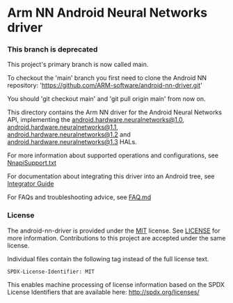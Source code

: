 # Arm NN Android Neural Networks driver

### This branch is deprecated

This project's primary branch is now called main.

To checkout the 'main' branch you first need to clone the Android NN repository: 'https://github.com/ARM-software/android-nn-driver.git'

You should 'git checkout main' and 'git pull origin main' from now on.

This directory contains the Arm NN driver for the Android Neural Networks API, implementing the android.hardware.neuralnetworks@1.0, android.hardware.neuralnetworks@1.1, android.hardware.neuralnetworks@1.2 and android.hardware.neuralnetworks@1.3 HALs.

For more information about supported operations and configurations, see [NnapiSupport.txt](NnapiSupport.txt)

For documentation about integrating this driver into an Android tree, see [Integrator Guide](docs/IntegratorGuide.md)

For FAQs and troubleshooting advice, see [FAQ.md](docs/FAQ.md)

### License

The android-nn-driver is provided under the [MIT](https://spdx.org/licenses/MIT.html) license.
See [LICENSE](LICENSE) for more information. Contributions to this project are accepted under the same license.

Individual files contain the following tag instead of the full license text.

    SPDX-License-Identifier: MIT

This enables machine processing of license information based on the SPDX License Identifiers that are available here: http://spdx.org/licenses/
